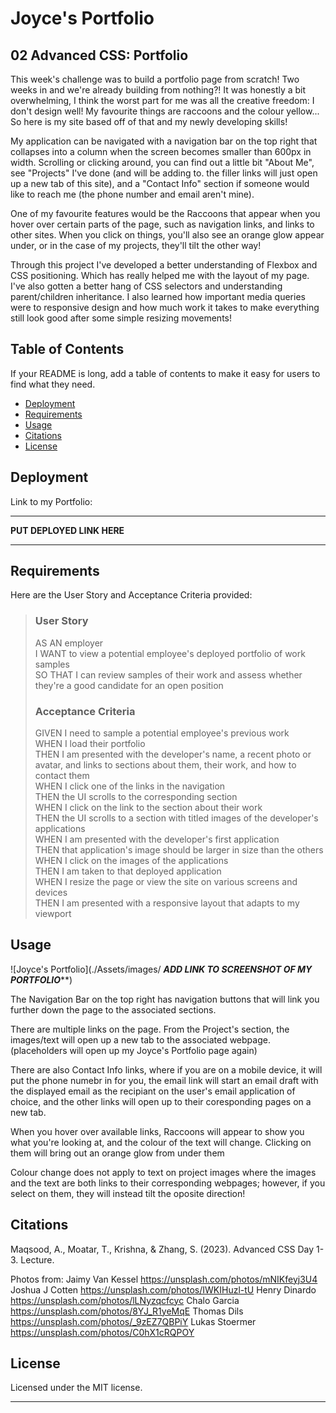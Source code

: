 # Joyce's Portfolio

## 02 Advanced CSS: Portfolio

This week's challenge was to build a portfolio page from scratch! Two weeks in and we're already building from nothing?! It was honestly a bit overwhelming, I think the worst part for me was all the creative freedom: I don't design well! My favourite things are raccoons and the colour yellow... So here is my site based off of that and my newly developing skills!


My application can be navigated with a navigation bar on the top right that collapses into a column when the screen becomes smaller than 600px in width. Scrolling or clicking around, you can find out a little bit "About Me", see "Projects" I've done (and will be adding to. the filler links will just open up a new tab of this site), and a "Contact Info" section if someone would like to reach me (the phone number and email aren't mine).


One of my favourite features would be the Raccoons that appear when you hover over certain parts of the page, such as navigation links, and links to other sites. When you click on things, you'll also see an orange glow appear under, or in the case of my projects, they'll tilt the other way!


Through this project I've developed a better understanding of Flexbox and CSS positioning. Which has really helped me with the layout of my page. I've also gotten a better hang of CSS selectors and understanding parent/children inheritance. I also learned how important media queries were to responsive design and how much work it takes to make everything still look good after some simple resizing movements!


## Table of Contents

If your README is long, add a table of contents to make it easy for users to find what they need.

- [Deployment](#deployment)
- [Requirements](#requirements)
- [Usage](#usage)
- [Citations](#citations)
- [License](#license)

## Deployment

Link to my Portfolio: 
************************
**PUT DEPLOYED LINK HERE**
************************

## Requirements

Here are the User Story and Acceptance Criteria provided: 
> ### User Story
>AS AN employer</br>
>I WANT to view a potential employee's deployed portfolio of work samples</br>
>SO THAT I can review samples of their work and assess whether they're a good candidate for an open position</br>
>
>
> ### Acceptance Criteria
>GIVEN I need to sample a potential employee's previous work</br>
>WHEN I load their portfolio</br>
>THEN I am presented with the developer's name, a recent photo or avatar, and links to sections about them, their work, and how to contact them</br>
>WHEN I click one of the links in the navigation</br>
>THEN the UI scrolls to the corresponding section</br>
>WHEN I click on the link to the section about their work</br>
>THEN the UI scrolls to a section with titled images of the developer's applications</br>
>WHEN I am presented with the developer's first application</br>
>THEN that application's image should be larger in size than the others</br>
>WHEN I click on the images of the applications</br>
>THEN I am taken to that deployed application</br>
>WHEN I resize the page or view the site on various screens and devices</br>
>THEN I am presented with a responsive layout that adapts to my viewport</br>

## Usage

![Joyce's Portfolio](./Assets/images/ *****ADD LINK TO SCREENSHOT OF MY PORTFOLIO*******)

The Navigation Bar on the top right has navigation buttons that will link you further down the page to the associated sections. 

There are multiple links on the page. From the Project's section, the images/text will open up a new tab to the associated webpage. (placeholders will open up my Joyce's Portfolio page again)

There are also Contact Info links, where if you are on a mobile device, it will put the phone numebr in for you, the email link will start an email draft with the displayed email as the recipiant on the user's email application of choice, and the other links will open up to their coresponding pages on a new tab. 

When you hover over available links, Raccoons will appear to show you what you're looking at, and the colour of the text will change. Clicking on them will bring out an orange glow from under them

Colour change does not apply to text on project images where the images and the text are both links to their corresponding webpages; however, if you select on them, they will instead tilt the oposite direction! 

## Citations

Maqsood, A., Moatar, T., Krishna, &amp; Zhang, S. (2023). Advanced CSS Day 1-3. Lecture. 

Photos from:
Jaimy Van Kessel https://unsplash.com/photos/mNIKfeyj3U4
Joshua J Cotten https://unsplash.com/photos/IWKIHuzl-tU
Henry Dinardo https://unsplash.com/photos/lLNyzqcfcyc
Chalo Garcia https://unsplash.com/photos/8YJ_R1yeMqE
Thomas Dils https://unsplash.com/photos/_9zEZ7QBPiY
Lukas Stoermer https://unsplash.com/photos/C0hX1cRQPOY


## License

Licensed under the MIT license.

---
